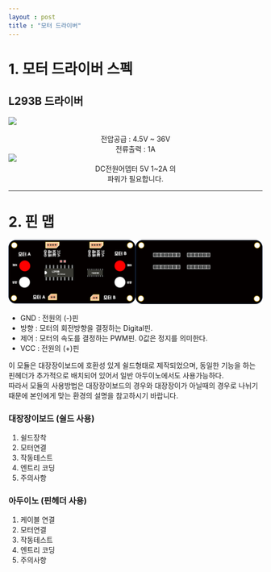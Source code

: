 ```yaml
---
layout : post
title : "모터 드라이버"
---
```


# 1. 모터 드라이버 스펙
## L293B 드라이버
<img src="https://www.eleparts.co.kr/data/EPX/7FL/GD/mo_0010050370010025952.jpg" ><br>
<center>전압공급 : 4.5V ~ 36V <br>
전류출력 : 1A </center>
<img src="http://mechasolution.com/shop/data/goods/1549871351193s0.png" >
<br>
<center>DC전원어뎁터 5V 1~2A 의 <br>파워가 필요합니다.</center>
<hr>

# 2. 핀 맵
<img src="../assets/motordriver_PCB_front.png" width="50%" align="left"><img src="../assets/motordriver_PCB_back.PNG" width="50%">
- GND : 전원의 (-)핀
- 방향 : 모터의 회전방향을 결정하는 Digital핀. 
- 제어 : 모터의 속도를 결정하는 PWM핀.  0값은 정지를 의미한다.
- VCC : 전원의 (+)핀

이 모듈은 대장장이보드에 호환성 있게 쉴드형태로 제작되었으며, 동일한 기능을 하는 핀헤더가 추가적으로 배치되어 있어서 일반 아두이노에서도 사용가능하다.
<br>
따라서 모듈의 사용방법은 대장장이보드의 경우와 대장장이가 아닐때의 경우로 나뉘기 때문에
본인에게 맞는 환경의 설명을 참고하시기 바랍니다.
### 대장장이보드 (쉴드 사용)
1. 쉴드장착
2. 모터연결
3. 작동테스트
4. 엔트리 코딩
5. 주의사항

### 아두이노 (핀헤더 사용)
1. 케이블 연결
2. 모터연결
3. 작동테스트
4. 엔트리 코딩
5. 주의사항
